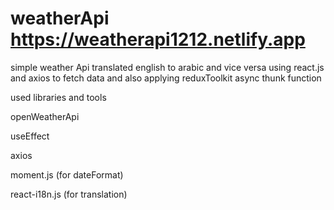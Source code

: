 # weatherApi https://weatherapi1212.netlify.app
simple weather Api translated english to arabic and vice versa using react.js and axios to fetch data 
and also applying reduxToolkit async thunk function

used libraries and tools

openWeatherApi

useEffect 

axios

moment.js (for dateFormat)

react-i18n.js (for translation)
